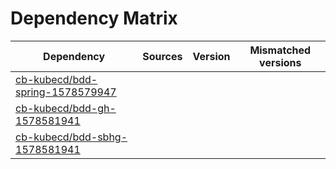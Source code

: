 # Dependency Matrix

Dependency | Sources | Version | Mismatched versions
---------- | ------- | ------- | -------------------
[cb-kubecd/bdd-spring-1578579947](https://github.com/cb-kubecd/bdd-spring-1578579947.git) |  | []() | 
[cb-kubecd/bdd-gh-1578581941](https://github.com/cb-kubecd/bdd-gh-1578581941.git) |  | []() | 
[cb-kubecd/bdd-sbhg-1578581941](https://github.com/cb-kubecd/bdd-sbhg-1578581941.git) |  | []() | 
